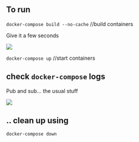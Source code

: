 ## To run

`docker-compose build --no-cache` //build containers

Give it a few seconds

![](https://simplydistributed.files.wordpress.com/2018/03/docker-compose-up.jpg)

`docker-compose up` //start containers

## check `docker-compose` logs

Pub and sub... the usual stuff

![](https://simplydistributed.files.wordpress.com/2018/03/app-logs.jpg)

## .. clean up using

`docker-compose down`

